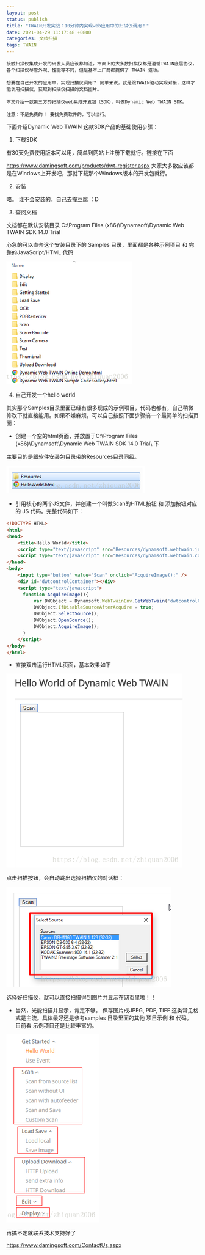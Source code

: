 ```yaml
---
layout: post
status: publish
title: "TWAIN开发实战：10分钟内实现web应用中的扫描仪调用！"
date: 2021-04-29 11:17:48 +0800
categories: 文档扫描
tags: TWAIN
---
```


```
接触扫描仪集成开发的研发人员应该都知道，市面上的大多数扫描仪都是遵循TWAIN底层协议，各个扫描仪尽管外观、性能等不同，但是基本上厂商都提供了 TWAIN 驱动。

想要在自己开发的应用中，实现扫描仪调用？ 简单来说，就是跟TWAIN驱动实现对接，这样才能调用扫描仪，获取到扫描仪扫描的文档图片。

本文介绍一款第三方的扫描仪web集成开发包（SDK），叫做Dynamic Web TWAIN SDK。

注意：不是免费的！ 要找免费软件的，可以绕行。
```
下面介绍Dynamic Web TWAIN 这款SDK产品的基础使用步骤：

1. 下载SDK

有30天免费使用版本可以用，简单到网站上注册下载就行。链接在下面

https://www.damingsoft.com/products/dwt-register.aspx
大家大多数应该都是在Windows上开发吧，那就下载那个Windows版本的开发包就行。

2. 安装

略。 谁不会安装的，自己去撞豆腐 ：D

3. 查阅文档

文档都在默认安装目录 C:\Program Files (x86)\Dynamsoft\Dynamic Web TWAIN SDK 14.0 Trial

心急的可以直奔这个安装目录下的 Samples 目录，里面都是各种示例项目 和 完整的JavaScript/HTML 代码

![安装路径](/album/2021/TWAIN-practice-utilize-scanner-in-web-application/20180722210230216.png)

4. 自己开发一个hello world

其实那个Samples目录里面已经有很多现成的示例项目，代码也都有，自己稍微修改下就直接能用。如果不嫌麻烦，可以自己按照下面步骤搞一个最简单的扫描页面：

* 创建一个空的html页面，并放置于C:\Program Files (x86)\Dynamsoft\Dynamic Web TWAIN SDK 14.0 Trial\ 下

主要目的是跟软件安装包目录带的Resources目录同级。

![安装路径2](/album/2021/TWAIN-practice-utilize-scanner-in-web-application/20180722210959682.png)

* 引用核心的两个JS文件，并创建一个叫做Scan的HTML按钮 和 添加按钮对应的 JS 代码。完整代码如下：

```html 
<!DOCTYPE HTML>
<html>
<head>
    <title>Hello World</title>
    <script type="text/javascript" src="Resources/dynamsoft.webtwain.initiate.js"></script>
    <script type="text/javascript" src="Resources/dynamsoft.webtwain.config.js"></script>
</head>
<body>
    <input type="button" value="Scan" onclick="AcquireImage();" />
    <div id="dwtcontrolContainer"></div>
    <script type="text/javascript">
      function AcquireImage(){
          var DWObject = Dynamsoft.WebTwainEnv.GetWebTwain('dwtcontrolContainer');
          DWObject.IfDisableSourceAfterAcquire = true;
          DWObject.SelectSource();
          DWObject.OpenSource();
          DWObject.AcquireImage();
      }
    </script>
</body>
</html>
```
* 直接双击运行HTML页面，基本效果如下

![HTML页面](/album/2021/TWAIN-practice-utilize-scanner-in-web-application/20180722211347462.png)

点击扫描按钮，会自动跳出选择扫描仪的对话框：

![扫描仪对话框](/album/2021/TWAIN-practice-utilize-scanner-in-web-application/20180722211500347.png)

选择好扫描仪，就可以直接扫描得到图片并显示在网页里啦！！

* 当然，光能扫描并显示，肯定不够。 保存图片成JPEG, PDF, TIFF 这类常见格式是主流。具体最好还是参考samples 目录里面的其他 项目示例 和 代码。 目前看 示例项目还是比较丰富的。

![图片格式](/album/2021/TWAIN-practice-utilize-scanner-in-web-application/20180722211816860.png)

再搞不定就联系技术支持好了

https://www.damingsoft.com/ContactUs.aspx


